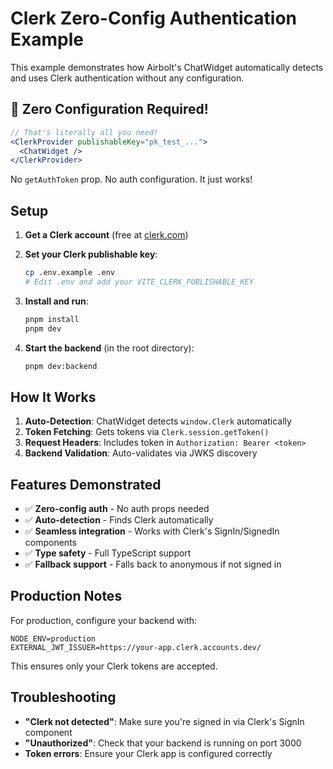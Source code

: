 # Clerk Zero-Config Authentication Example

This example demonstrates how Airbolt's ChatWidget automatically detects and uses Clerk authentication without any configuration.

## 🚀 Zero Configuration Required!

```jsx
// That's literally all you need!
<ClerkProvider publishableKey="pk_test_...">
  <ChatWidget />
</ClerkProvider>
```

No `getAuthToken` prop. No auth configuration. It just works!

## Setup

1. **Get a Clerk account** (free at [clerk.com](https://clerk.com))

2. **Set your Clerk publishable key**:

   ```bash
   cp .env.example .env
   # Edit .env and add your VITE_CLERK_PUBLISHABLE_KEY
   ```

3. **Install and run**:

   ```bash
   pnpm install
   pnpm dev
   ```

4. **Start the backend** (in the root directory):
   ```bash
   pnpm dev:backend
   ```

## How It Works

1. **Auto-Detection**: ChatWidget detects `window.Clerk` automatically
2. **Token Fetching**: Gets tokens via `Clerk.session.getToken()`
3. **Request Headers**: Includes token in `Authorization: Bearer <token>`
4. **Backend Validation**: Auto-validates via JWKS discovery

## Features Demonstrated

- ✅ **Zero-config auth** - No auth props needed
- ✅ **Auto-detection** - Finds Clerk automatically
- ✅ **Seamless integration** - Works with Clerk's SignIn/SignedIn components
- ✅ **Type safety** - Full TypeScript support
- ✅ **Fallback support** - Falls back to anonymous if not signed in

## Production Notes

For production, configure your backend with:

```env
NODE_ENV=production
EXTERNAL_JWT_ISSUER=https://your-app.clerk.accounts.dev/
```

This ensures only your Clerk tokens are accepted.

## Troubleshooting

- **"Clerk not detected"**: Make sure you're signed in via Clerk's SignIn component
- **"Unauthorized"**: Check that your backend is running on port 3000
- **Token errors**: Ensure your Clerk app is configured correctly
